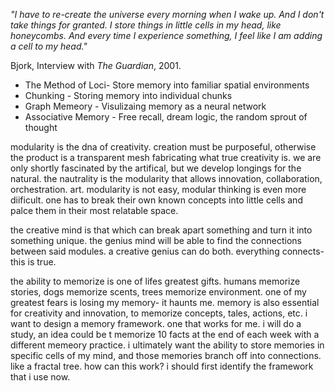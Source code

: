 *"I have to re-create the universe every morning when I wake up. And I don't take things for granted. I store things in little cells in my head, like honeycombs. And every time I experience something, I feel like I am adding a cell to my head."*  

Bjork, Interview with *The Guardian*, 2001.

- The Method of Loci- Store memory into familiar spatial environments
- Chunking - Storing memory into individual chunks
- Graph Memeory - Visulizaing memory as a neural network
- Associative Memory - Free recall, dream logic, the random sprout of thought

modularity is the dna of creativity. creation must be purposeful, otherwise the product is a transparent mesh fabricating what true creativity is. we are only shortly fascinated by the artifical, but we develop longings for the natural. the nautrality is the modularity that allows innovation, collaboration, orchestration. art.  modularity is not easy, modular thinking is even more diificult. one has to break their own known concepts into little cells and palce them in their most relatable space.

the creative mind is that which can break apart something and turn it into something unique. the genius mind will be able to find the connections between said modules. a creative genius can do both. everything connects- this is true. 

the ability to memorize is one of lifes greatest gifts. humans memorize stories, dogs memorize scents, trees memorize environment. 
one of my greatest fears is losing my memory- it haunts me. memory is also essential for creativity and innovation, to memorize concepts, tales, actions, etc.
i want to design a memory framework. one that works for me. i will do a study, an idea could be t memorize 10 facts at the end of each week with a different memeory practice.
i ultimately want the ability to store memories in specific cells of my mind, and those memories branch off into connections. like a fractal tree.  how can this work?
i should first identify the framework that i use now. 

